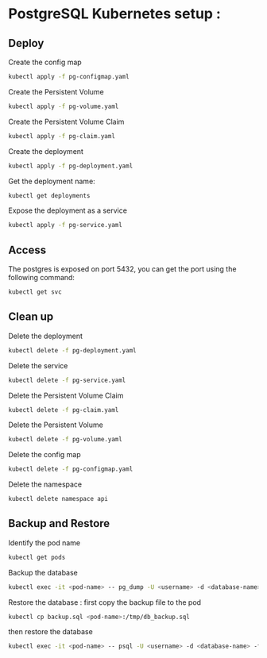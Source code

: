 # PostgreSQL Kubernetes setup :

## Deploy


Create the config map
```bash
kubectl apply -f pg-configmap.yaml
```

Create the Persistent Volume
```bash
kubectl apply -f pg-volume.yaml
```

Create the Persistent Volume Claim
```bash
kubectl apply -f pg-claim.yaml
```

Create the deployment
```bash
kubectl apply -f pg-deployment.yaml
```

Get the deployment name:
```bash
kubectl get deployments
```

Expose the deployment as a service
```bash
kubectl apply -f pg-service.yaml
```

## Access

The postgres is exposed on port 5432, you can get the port using the following command:
```bash
kubectl get svc
```

## Clean up

Delete the deployment
```bash
kubectl delete -f pg-deployment.yaml
```

Delete the service
```bash
kubectl delete -f pg-service.yaml
```

Delete the Persistent Volume Claim
```bash
kubectl delete -f pg-claim.yaml
```

Delete the Persistent Volume
```bash
kubectl delete -f pg-volume.yaml
```

Delete the config map
```bash
kubectl delete -f pg-configmap.yaml
```

Delete the namespace
```bash
kubectl delete namespace api
```

## Backup and Restore

Identify the pod name
```bash
kubectl get pods
```

Backup the database
```bash
kubectl exec -it <pod-name> -- pg_dump -U <username> -d <database-name> > db_backup.sql
```

Restore the database :
  first copy the backup file to the pod
```bash
kubectl cp backup.sql <pod-name>:/tmp/db_backup.sql
```

  then restore the database
```bash
kubectl exec -it <pod-name> -- psql -U <username> -d <database-name> -f /tmp/db_backup.sql
```

